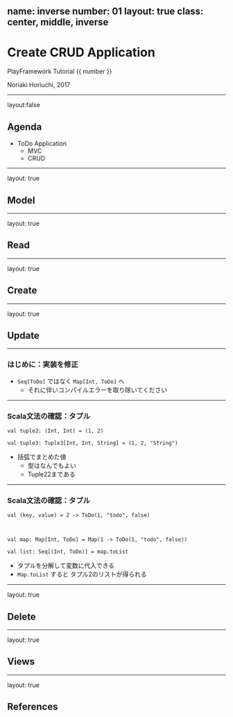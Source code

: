 name: inverse
number: 01
layout: true
class: center, middle, inverse
---
# Create CRUD Application

PlayFramework Tutorial {{ number }}

Noriaki Horiuchi, 2017

---
layout:false
## Agenda

- ToDo Application
    - MVC
    - CRUD

---
layout: true
## Model

---
layout: true
## Read

---
layout: true
## Create

---
layout: true
## Update

---
### はじめに：実装を修正
- `Seq[ToDo]` ではなく `Map[Int, ToDo]` へ
    - それに伴いコンパイルエラーを取り除いてください

---
### Scala文法の確認：タプル

```
val tuple2: (Int, Int) = (1, 2)

val tuple3: Tuple3[Int, Int, String] = (1, 2, "String")
```
- 括弧でまとめた値
    - 型はなんでもよい
    - Tuple22まである

---
### Scala文法の確認：タプル
```
val (key, value) = 2 -> ToDo(1, "todo", false)



val map: Map[Int, ToDo] = Map(1 -> ToDo(1, "todo", false))

val list: Seq[(Int, ToDo)] = map.toList
```

- タプルを分解して変数に代入できる
- `Map.toList` すると タプル2のリストが得られる

---
layout: true
## Delete



---
layout: true
## Views

---
layout: true
## References
